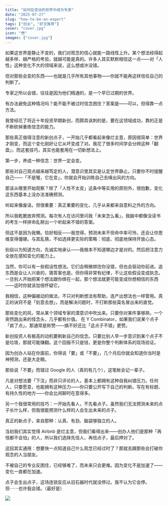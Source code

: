 ```yaml
---
title: "如何在变动的世界中成为专家"
date: "2025-07-27"
slug: "how-to-be-an-expert"
tags: ["创业", "好文推荐"]
cover: "cover.jpg"
icon: "😎"
images: ["cover.jpg"]
---
```

如果这世界是静止不变的，我们对观念的信心就能一路线性上升。某个想法经得起越多样、越严格的考验，就越可能是真的。许多人其实默默相信这一点——对「人性」这种变化不大的领域来说，这么想或许没错。



但对那些会变的东西——也就是几乎所有其他事物——你就不能再这样信任自己的判断了。



专家之所以会错，往往是因为他们精通的，是一个早已过期的世界。



有办法避免这种情况吗？能不能不被过时信念困住？答案是——可以，但得靠一点方法。



我曾经花了将近十年投资早期新创，而颇具讽刺的是，要在这领域成功，靠的正是不断砍掉重练信念的能力。



那些真正值得注意的新创点子，一开始几乎都看起来像烂主意，原因很简单：世界才刚变，而这个变化刚好让它从坏变成了对。我花了很多时间学会分辨这种「翻盘」，而这套技巧，其实也能套用在一切新想法上。



第一步，养成一种信念：世界一定会变。



那些对自己观点越来越笃定的人，潜意识里其实是认定世界静止。只要你不时提醒自己——「不是喔，它在变」，你就会开始训练自己去嗅出风的方向。



那该从哪里开始观察？除了「人性不太变」这条中等实用的原则外，很抱歉，变化这东西基本上没办法准确预测。



听起来像废话，但很重要：真正重要的变化，几乎从来都来自意料之外的方向。



所以我乾脆放弃预测。每次有人在访问里问我「未来怎么看」，我脑中都像没读书的考生一样拼命乱掰出一个听起来不错的答案。



但这不是因为我懒。恰好相反——我觉得，预测未来不但命中率可怜，还会让你思维变得僵硬。与其乱猜，不如选择更实际的策略：彻底、彻底地保持开放心态。



别自以为知道方向，先诚实地承认——我根本不知道哪边才是对的。然后把注意力全放在感知变化的能力上。



当然，你可以有一些假设性想法。它们会稍微绑住你没错，但也会驱动你前进。追东西是会让人兴奋的，猜答案也是。但你得非常有纪律，不让这些假设变成执念。
一旦别人开始把某个想法跟你绑在一起，那个想法就更可能变成你想相信的东西——这时你就该加倍怀疑它。



我相信，这种偏被动的做法，不只对判断想法有帮助，连产出想法也一样管用。真正的诀窍不是「刻意去想」，而是解决问题时，不打断那些莫名冒出来的直觉。



那些变化的风，常从某个领域专家的潜意识中吹出来。只要你对某件事够熟，一个突然跳出来的怪念头，几乎都有价值。
在 Y Combinator，如果我们说某个点子「疯了点」，那通常是称赞——搞不好还比「这点子不错」更赞。



新创投资人有极高的动机要刷新自己的信念。只要比别人早一步意识到某个点子不是垃圾，那就可能赚翻。这个回报不只是钱，更是你整个判断体系的现场验证。



因为创办人站在你面前，你得说「要」或「不要」，几个月后你就会知道你当时是神预测，还是大走眼。



那些说「不要」而错过 Google 的人（真的有几个），这笔帐会记一辈子。



凡是对想法要「下注」而非只评论的人，基本上都拥有这种自我纠错压力。任何人，只要愿意，也能拥有这种压力——你只要公开写下自己的判断。写在有标题、有持久性的地方——你会比闲聊时在意得多。



另一个我很常用的技巧：一开始先看人，不先看点子。虽然我们无法预测未来的点子长什么样，但我很能预测什么样的人会生出未来的点子。



真正的新点子，来自那种：认真、有劲、脑袋够独立的人。



当初我们其实觉得 Airbnb 是烂主意，但我们看得出来——创办人他们是那种「再怪都不会怕」的人，所以我们选择先信人、再信点子，最后押对了。



这招其实通用：想要快一点知道自己什么观念已经过时了？那就去跟那些会打破你观念的人当朋友。



不被自己的专业反困住，已经够难了，而未来只会更难。因为变化不是加速了——变化一直都在加速。



点子会生出点子，这场连锁反应从旧石器时代就没停过。我不认为它会停。
但⋯⋯也许我会错。（最好是）




![](https://prod-files-secure.s3.us-west-2.amazonaws.com/112d0858-5090-4d34-a606-b75eb8d65fd2/46476355-9cf3-4e99-9b7a-3531bc426380/1000202064.png?X-Amz-Algorithm=AWS4-HMAC-SHA256&X-Amz-Content-Sha256=UNSIGNED-PAYLOAD&X-Amz-Credential=ASIAZI2LB466VTV5KIWJ%2F20251005%2Fus-west-2%2Fs3%2Faws4_request&X-Amz-Date=20251005T033213Z&X-Amz-Expires=3600&X-Amz-Security-Token=IQoJb3JpZ2luX2VjEND%2F%2F%2F%2F%2F%2F%2F%2F%2F%2FwEaCXVzLXdlc3QtMiJHMEUCIQCwuS0jGXcvkBUK0vPq1l0Aop20VKw5wPA31r3GmffCmwIgQHBB%2F%2Bcje%2BzeND2RDQyumnmVK%2FHIqL2DekYxy5zsUcoq%2FwMIaRAAGgw2Mzc0MjMxODM4MDUiDEs5gX4BI4ysJ2%2BUhyrcAzv%2BBGaFJIxdE8WPj2tWQopltyfx8%2Fep1jteqHpM3iQBpT8pdsKvxTsTGujRK40vPgqZJoWvUiWeoZlOD46cVgaAh%2FrdYKK0QlGHTGGRXqpmkDBdx5jNIoqCygJVeEiNGbgbzNsgcAFcVrHnfbAht%2ByZVZKZHyzfhzLCSrjJ1kaqMKx0qRcQbg2xOOFaMv383VBc7XL1GzsQ9wOv3MWpmO%2B7dyPtNTRbJRVW3ZzRJQNvADHRggoViQ5XEZT%2FaS88bon7tLmXOrEJnVsVtKJqAlNYztFSwLjZsQ3DFUYjwprtnjmsEzlSJoUtbtzKIHVef2e9avIC7S52pQvPXhYdnglKEp5%2Fh3%2FBV268gazx1dFiOilEFDJomggXjl7tBJMZ7GsOkZ0ftR%2B7VqT7%2BGGb89TRW%2ByFGCmVgXKoRXO3lptG354YvqtDESDvv4EDNm1VEzm5%2FL3jmYqsg%2FHgor1QL%2FXIgnXWzKo7oq3GiHQl3sEfxe4u5%2FylxQam9Uca7HaOZwJZGxDF4gJeAdcdi3zVCs9kiVYJoS19WzE2mYQO1HfVhZa5CRpiZJu5m%2BWpuGIbEz6BUNnps8C4rDMPGom%2FO60bcWvFCnmmIp1wwSiCf9nwGFQTEQAHQpPQPfbZMIrhhscGOqUBzWWlCYaE1k4HEkJDPDs3rTpYl7Z3r%2FPynXiWC8kJZKdZSD%2FNXzfYuwtlMwKUUWxDKMdpnIg7DqaHjEbkQ7gTp15jhE%2Bv%2B%2FWp1PVjZWG28lk5VY2OMV5Tc5SBqZzKDNwKquk71LBQ4Hg6oCHSKIuS3D1L8PuIXo97inv8KRIAcAaI6uBMOeZRDTdM5jya2g7UhTtLOIOSovsUGHbXyKvdBzAxjP1n&X-Amz-Signature=61b74ed34c061c605e0c26bb6f148146b9d07ab982fce3203beb4b1508316686&X-Amz-SignedHeaders=host&x-amz-checksum-mode=ENABLED&x-id=GetObject)

